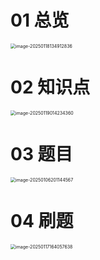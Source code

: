 # 01 总览

<img src="https://cvp.oss-cn-shanghai.aliyuncs.com/202501181349881.png" alt="image-20250118134912836" style="zoom:50%;" />



# 02 知识点

<img src="https://cvp.oss-cn-shanghai.aliyuncs.com/202501190142147.png" alt="image-20250119014234360" style="zoom:50%;" />



# 03 题目

<img src="https://cvp.oss-cn-shanghai.aliyuncs.com/202501062011618.png" alt="image-20250106201144567" style="zoom:50%;" />



# 04 刷题

<img src="https://cvp.oss-cn-shanghai.aliyuncs.com/202501171640742.png" alt="image-20250117164057638" style="zoom:50%;" />

